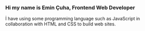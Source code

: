 ### Hi my name is Emin Çuha, Frontend Web Developer

İ have using some programming language such as JavaScript in collaboration with HTML and CSS to build web sites.

